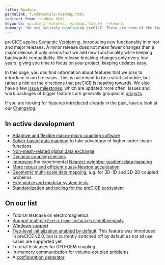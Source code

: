 ```yaml
---
title: Roadmap
permalink: fundamentals-roadmap.html
redirect_from: roadmap.html
keywords: upcoming features, roadmap, future, releases
summary: "We are actively developing preCICE. These are some of the features you can expect in the future."
---
```


preCICE applies [Semantic Versioning](https://semver.org/), introducing new functionality in minor and major releases. A minor release does not mean fewer changes than a major release, it only means that we add new functionality while keeping backwards compatibility. We release breaking changes only every few years, giving you time to focus on your project, keeping updates easy.

In this page, you can find information about features that we plan to introduce in next releases. This is not meant to be a strict schedule, but rather a hint on the directions that preCICE is heading towards. We also have a few [issue milestones](https://github.com/precice/precice/milestones), which are updated more often. Issues and work packages of bigger features are generally grouped in [projects](https://github.com/precice/precice/projects).

If you are looking for features introduced already in the past, have a look at our [Changelog](https://github.com/precice/precice/blob/develop/CHANGELOG.md).

## In active development

- [Adaptive and flexible macro-micro coupling software](https://github.com/precice/micro-manager)
- [Solver-based data mapping](couple-your-code-direct-access.html) to take advantage of higher-order shape functions
- [Non-mesh-related global data exchange](couple-your-code-global-data.html)
- [Dynamic coupling meshes](https://github.com/precice/precice/projects/2)
- [Improving](https://github.com/precice/precice/issues/1252) the experimental [Nearest-neighbor gradient data mapping](https://github.com/precice/precice/pull/1169)
- [More robust and efficient quasi-Newton acceleration](https://github.com/precice/precice/pull/1152)
- [Geometric multi-scale data mapping](https://github.com/orgs/precice/projects/14), e.g. for 3D-1D and 3D-2D coupled problems
- [Extendable and modular system tests](https://github.com/orgs/precice/projects/12)
- [Standardization and tooling for the preCICE ecosystem](https://github.com/orgs/precice/projects/15)

## On our list

- Tutorial testcase on electromagnetics
- [Support multiple `Participant` instances simultaneously](https://github.com/precice/precice/projects/8)
- [Windows support](https://github.com/precice/precice/issues/200)
- [Two-level initialization enabled by default](https://github.com/precice/precice/issues/633). This feature was introduced in preCICE v2.0, but is currently switched off by default as not all use cases are supported yet.
- Tutorial testcases for CFD-DEM coupling
- In-memory communication for volume-coupled problems
- A [configuration generator](https://github.com/precice/controller)
